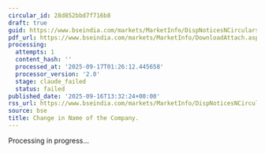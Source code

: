 ```yaml
---
circular_id: 28d852bbd7f716b8
draft: true
guid: https://www.bseindia.com/markets/MarketInfo/DispNoticesNCirculars.aspx?Noticeid={D465879C-97C5-4414-A4BB-465779B62FED}&noticeno=20250916-70&dt=09/16/2025&icount=70&totcount=79&flag=0
pdf_url: https://www.bseindia.com/markets/MarketInfo/DownloadAttach.aspx?id=20250916-70&attachedId=52a61447-65a6-4432-9469-f925e77f62fd
processing:
  attempts: 1
  content_hash: ''
  processed_at: '2025-09-17T01:26:12.445658'
  processor_version: '2.0'
  stage: claude_failed
  status: failed
published_date: '2025-09-16T13:32:24+00:00'
rss_url: https://www.bseindia.com/markets/MarketInfo/DispNoticesNCirculars.aspx?Noticeid={D465879C-97C5-4414-A4BB-465779B62FED}&noticeno=20250916-70&dt=09/16/2025&icount=70&totcount=79&flag=0
source: bse
title: Change in Name of the Company.
---
```


Processing in progress...